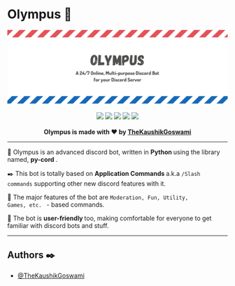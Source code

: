 # Olympus 🎴

<div align="center">
<img src="./media/banner.png">
  <br> <br>
  <img src="https://img.shields.io/github/stars/TheKaushikGoswami/Olympus?style=for-the-badge&logo=github">
  <img src="https://img.shields.io/github/last-commit/TheKaushikGoswami/Olympus?style=for-the-badge&color=red">
  <img src="https://img.shields.io/github/forks/TheKaushikGoswami/Olympus?style=for-the-badge&logo=github&color=orange">
  <img src="https://img.shields.io/github/v/release/TheKaushikGoswami/Olympus?style=for-the-badge&logo=github&color=green">
  <img src="https://img.shields.io/badge/LIBRARY-PY--CORD-cyan?style=for-the-badge&label=Library&logo=gitbook">
  <br> <br>
<strong> Olympus is made with ❤️ by <u>TheKaushikGoswami</u> </strong>
<br>
</div>
<div>
<hr>
<p> 
🎴 Olympus is an advanced discord bot, written in <b> Python </b> using the library named, <b> py-cord </b>. <br>

✒️ This bot is totally based on <b> Application Commands </b> a.k.a <code>/Slash commands</code> supporting other new discord features with it. <br>

🤝 The major features of the bot are <code>Moderation, Fun, Utility, Games, etc. </code> - based commands. <br>

🍁 The bot is <b> user-friendly </b> too, making comfortable for everyone to get familiar with discord bots and stuff.</p>
</div>

<hr>

## Authors ✒️

- [@TheKaushikGoswami](https://github.com/TheKaushikGoswami)
